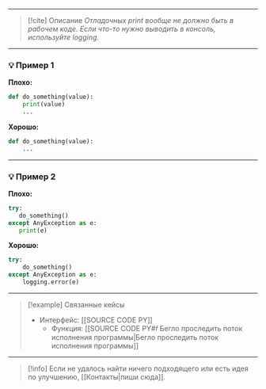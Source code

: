 ***

> [!cite] Описание
>_Отладочных print вообще не должно быть в рабочем коде. Если что-то нужно выводить в консоль, используйте logging._

***
### 💡 Пример 1


**Плохо:**
```python
def do_something(value):
	print(value)
	...
```

**Хорошо:**
```python
def do_something(value):
	...
```

***
### 💡 Пример 2


**Плохо:**
```python
try:
   do_something()
except AnyException as e:
   print(e)
```

**Хорошо:**
```python
try:
	do_something()
except AnyException as e:
	logging.error(e)
```

***

> [!example] Связанные кейсы
>- Интерфейс: [[SOURCE CODE PY]]
>	- Функция: [[SOURCE CODE PY#𝑓 Бегло проследить поток исполнения программы|Бегло проследить поток исполнения программы]]

***

> [!info]
> Если не удалось найти ничего подходящего или есть идея по улучшению, [[Контакты|пиши сюда]].
